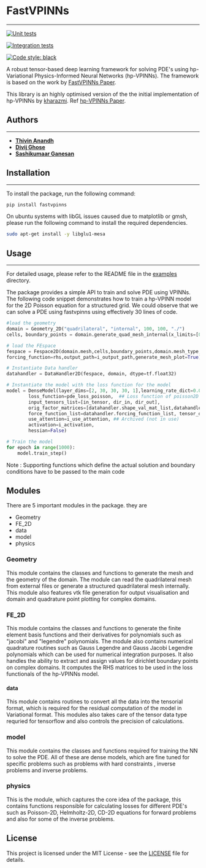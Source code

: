 # FastVPINNs
--- 
[![Unit tests](https://github.com/cmgcds/fastvpinns/actions/workflows/unit-tests.yml/badge.svg)](https://github.com/cmgcds/fastvpinns/actions/workflows/unit-tests.yml)

[![Integration tests](https://github.com/cmgcds/fastvpinns/actions/workflows/integration-tests.yml/badge.svg)](https://github.com/cmgcds/fastvpinns/actions/workflows/integration-tests.yml)


[![Code style: black](https://img.shields.io/badge/code%20style-black-000000.svg)](https://github.com/psf/black)

A robust tensor-based deep learning framework for solving PDE's using hp-Variational Physics-Informed Neural Networks (hp-VPINNs). The framework is based on the work by [FastVPINNs Paper](https://arxiv.org/abs/2404.12063). 

This library is an highly optimised version of the the initial implementation of hp-VPINNs by [kharazmi](https://github.com/ehsankharazmi/hp-VPINNs). Ref [hp-VPINNs Paper](https://arxiv.org/abs/2003.05385).

## Authors
---

- [**Thivin Anandh**](https://github.com/thivinanandh)
- [**Divij Ghose**](https://divijghose.github.io/)
- [**Sashikumaar Ganesan**](https://cds.iisc.ac.in/faculty/sashi)

## Installation
---

To install the package, run the following command:

```bash
pip install fastvpinns
```

 On ubuntu systems with libGL issues caused due to matplotlib or gmsh, please run the following command to install the required dependencies.
```bash
sudo apt-get install -y libglu1-mesa 
```

## Usage
---

For detailed usage, please refer to the README file in the [examples](examples) directory. 

The package provides a simple API to train and solve PDE using VPINNs. The following code snippet demonstrates how to train a hp-VPINN model for the 2D Poisson equation for a structured grid. We could observe that we can  solve a PDE using fastvpinns using effectively 30 lines of code.

```python
#load the geometry 
domain = Geometry_2D("quadrilateral", "internal", 100, 100, "./")
cells, boundary_points = domain.generate_quad_mesh_internal(x_limits=[0, 1],y_limits=[0, 1],n_cells_x=4, n_cells_y=4, num_boundary_points=400)

# load the FEspace
fespace = Fespace2D(domain.mesh,cells,boundary_points,domain.mesh_type,fe_order=5,fe_type="jacobi",quad_order=5,quad_type="legendre", fe_transformation_type="bilinear",bound_function_dict=bound_function_dict,bound_condition_dict=bound_condition_dict,
forcing_function=rhs,output_path=i_output_path,generate_mesh_plot=True)

# Instantiate Data handler 
datahandler = DataHandler2D(fespace, domain, dtype=tf.float32)

# Instantiate the model with the loss function for the model 
model = DenseModel(layer_dims=[2, 30, 30, 30, 1],learning_rate_dict=0.01,params_dict=params_dict,
        loss_function=pde_loss_poisson,  ## Loss function of poisson2D
        input_tensors_list=[in_tensor, dir_in, dir_out],
        orig_factor_matrices=[datahandler.shape_val_mat_list,datahandler.grad_x_mat_list, datahandler.grad_y_mat_list],
        force_function_list=datahandler.forcing_function_list, tensor_dtype=tf.float32,
        use_attention=i_use_attention, ## Archived (not in use)
        activation=i_activation,
        hessian=False)

# Train the model
for epoch in range(1000):
    model.train_step()
```

Note : Supporting functions which define the actual solution and boundary conditions have to be passed to the main code


## Modules

There are 5 important modules in the package. they are
- Geometry
- FE_2D
- data
- model
- physics

### Geometry
This module contains the classes and functions to generate the mesh and the geometry of the domain. The module can read the quadrilateral mesh from external files or generate a structured quadrilateral mesh internally. This module also features vtk file generation for output visualisation and domain and quadrature point plotting for complex domains. 

### FE_2D

This module contains the classes and functions to generate the finite element basis functions and their derivatives for polynomials such as "jacobi" and "legendre" polynomials. The module also contains numerical quadrature routines such as Gauss Legendre and Gauss Jacobi Legendre polynomials which can be used for numerical integration purposes. It also handles the ability to extract and assign values for dirichlet boundary points on complex domains. It computes the RHS matrices to be used in the loss functionals of the hp-VPINNs model. 

#### data

This module contains routines to convert all the data into the tensorial format, which is required for the residual computation of the model in Variational format. This modules also takes care of the tensor data type requried for tensorflow and also controls the precision of calculations.

### model

This module contains the classes and functions required for training the NN to solve the PDE. All of these are dense models, which are fine tuned for specific problems such as problems with hard constraints , inverse problems and inverse problems. 

### physics

This is the module, which captures the core idea of the package, this contains functions responsible for calculating losses for different PDE's such as Poisson-2D, Helmholtz-2D, CD-2D equations for forward problems and also for some of the inverse problems. 


## License
This project is licensed under the MIT License - see the [LICENSE](LICENSE) file for details.